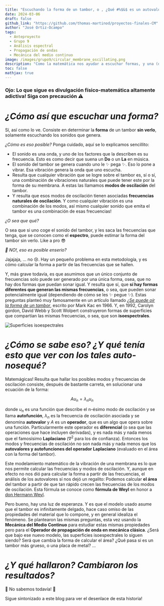 ```yaml
---
title: "Escuchando la forma de un tambor, o , ¿Qué #%$&$ es un autovalor?"
date: 2024-03-06
draft: false
github_link: "https://github.com/thomas-martinod/proyectos-finales-CM"
author: "José Ortiz-Ocampo"
tags:
  - Anteproyecto
  - Grupo 9
  - Análisis espectral
  - Propagación de ondas
  - Mecánica del medio continuo
image: /images/grupo9/circular_membrane_oscillating.png
description: "Como la matemática nos ayudar a escuchar formas, y una (de muchas) aplicaciones del análisis de autovalores y autofunciones de un operador (análisis espectral, para los jijijjujuju académicos)"
toc: false
mathjax: true
---
```

### Ojo: Lo que sigue es divulgación físico-matemática altamente adictiva! Siga con precaución ⚠️

# *¿Cómo así que escuchar una forma?*

Sí, así como lo ve. Consiste en determinar la **forma** de un tambor **sin verlo**, solamente escuchando los sonidos que genera. 

*¿Cómo es eso posible?* Ponga cuidado, aquí se lo explicamos sencillito:

- El sonido es una onda, y uno de los factores que la describen es su frecuencia. Esto es como decir que suena un **Do** o un **La** en música.
- El sonido del tambor se genera cuando uno le ✨ pega ✨. Eso lo pone a vibrar. Esa vibración genera la onda que uno escucha.
- Resulta que cualquier vibración que se logre sobre el tambor es, sí o sí, una combinación de vibraciones naturales que puede tener este por la forma de su membrana. A estas las llamamos **modos de oscilación** del tambor.
- Y resulta que esos modos de oscilación tienen asociadas **frecuencias naturales de oscilación**. Y como cualquier vibración es una combinación de los modos, así mismo cualquier sonido que emita el tambor es una combinación de esas frecuencias!

*¿O sea que qué?*

O sea que si uno coge el sonido del tambor, y les saca las frecuencias que tenga, que se conocen como el **espectro**, puede estimar la forma del tambor sin verlo. Like a pro 😎

*🤯 NO!, eso es posible enserio?*

Jajajaja, ... no 😢. Hay un pequeño problema en esta metodología, y es cómo calcular la forma a partir de las frecuencias que se hallen. 

Y, más grave todavía, es que asumimos que un único conjunto de frecuencias solo puede ser generado por una única forma, osea, que no hay dos formas que puedan sonar igual. Y resulta que sí, que **sí hay formas diferentes que generan las mismas frecuencias**, o sea, que pueden sonar potencialmente igual (dependiendo de cómo se les ✨ pegue ✨). Estas preguntas planteó muy famosamente en un artículo llamado [*¿Se puede oír la forma de un tambor*](https://es.wikipedia.org/wiki/Escuchar_la_forma_de_un_tambor), escrito por Mark Kac en 1966. Y, en 1992, Carolyn gordon, David Webb y Scott Wolpert construyeron formas de superficies que compartían las mismas frecuencias, o sea, que son **isoespectrales**.

![Superficies isoespectrales](/images/grupo9/isospectral_surfaces.png)

# *¿Cómo se sabe eso? ¿Y qué tenía esto que ver con los tales auto-nosequé?*

Matemágicas! Resulta que hallar los posibles modos y frecuencias de oscilación consiste, después de bastante carreta, en solucionar una ecuación de la forma:

$$ A u_n = {\lambda}_n u_n $$

donde $u_n$ es una función que describe el n-ésimo modo de oscilación y se llama **autofunción**, ${\lambda}_n$ es la frecuencia de oscilación asociada y se denomina **autovalor** y $A$ es un **operador**, que es un algo que opera sobre una función. Particularmente este operador es **diferencial** (o sea que las operaciones que hace incluyen derivadas), y es nada más y nada menos que el famosísimo **Laplaciano** (${\nabla}^2$ para los de confianza). Entonces los modos y frecuencias de oscilación no son nada más y nada menos que los **autovalores y autofunciones del operador Laplaciano** (evaluado en el área con la forma del tambor). 

Este modelamiento matemático de la vibración de una membrana es lo que nos permite calcular las frecuencias y modos de oscilación. Y, aunque en efecto no nos dió para calcular la forma a partir de las frecuencias, el análisis de los autovalores sí nos dejó un regalito: Podemos calcular **el área** del tambor a partir de que tan rápido crecen las frecuencias de los modos de oscilación. Esta fórmula se conoce como **fórmula de Weyl** en honor a [don Hermann Weyl](https://es.wikipedia.org/wiki/Hermann_Weyl).

Pero bueno, hay una luz de esperanza. Y es que el modelo usado asume que el tambor es infinitamente delgado, hace caso omiso de las propiedades del material que lo compone, y en general idealiza el fenómeno. Se plantearon las mismas preguntas, esta vez usando la **Mecánica del Medio Continuo** para estudiar estas mismas propiedades pero para el **Operador de propagación de onda en mecánica clásica**. ¿Será que bajo ese nuevo modelo, las superficies isoespectrales lo siguen siendo? Será que cambia la forma de calcular el área? ¿Qué pasa si es un tambor más grueso, o una placa de metal? ...

# *¿Y qué hallaron? Cambiaron los resultados?*

🚧 No sabemos todavía! 🚧 

Sigue sintonizado a este blog para ver el desenlace de esta historia! 